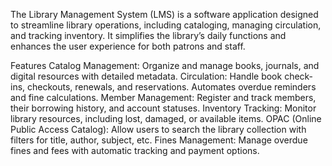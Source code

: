 The Library Management System (LMS) is a software application designed to streamline library operations, including cataloging, managing circulation, and tracking inventory. It simplifies the library’s daily functions and enhances the user experience for both patrons and staff.

Features
Catalog Management: Organize and manage books, journals, and digital resources with detailed metadata.
Circulation: Handle book check-ins, checkouts, renewals, and reservations. Automates overdue reminders and fine calculations.
Member Management: Register and track members, their borrowing history, and account statuses.
Inventory Tracking: Monitor library resources, including lost, damaged, or available items.
OPAC (Online Public Access Catalog): Allow users to search the library collection with filters for title, author, subject, etc.
Fines Management: Manage overdue fines and fees with automatic tracking and payment options.
